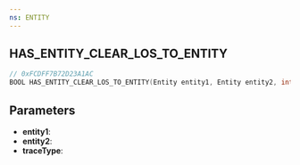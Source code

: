 ```yaml
---
ns: ENTITY
---
```

## HAS_ENTITY_CLEAR_LOS_TO_ENTITY

```c
// 0xFCDFF7B72D23A1AC
BOOL HAS_ENTITY_CLEAR_LOS_TO_ENTITY(Entity entity1, Entity entity2, int traceType);
```

## Parameters
* **entity1**:
* **entity2**:
* **traceType**:

